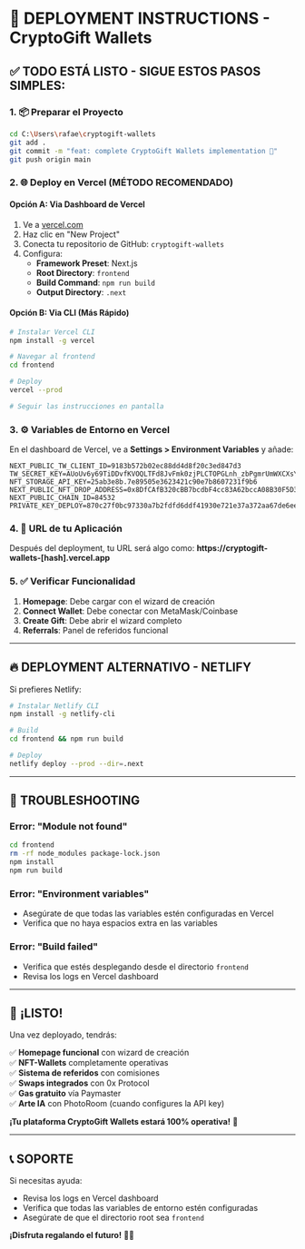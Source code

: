 # 🚀 DEPLOYMENT INSTRUCTIONS - CryptoGift Wallets

## ✅ TODO ESTÁ LISTO - SIGUE ESTOS PASOS SIMPLES:

### 1. 📦 Preparar el Proyecto
```bash
cd C:\Users\rafae\cryptogift-wallets
git add .
git commit -m "feat: complete CryptoGift Wallets implementation 🎁"
git push origin main
```

### 2. 🌐 Deploy en Vercel (MÉTODO RECOMENDADO)

#### Opción A: Via Dashboard de Vercel
1. Ve a [vercel.com](https://vercel.com)
2. Haz clic en "New Project"
3. Conecta tu repositorio de GitHub: `cryptogift-wallets`
4. Configura:
   - **Framework Preset**: Next.js
   - **Root Directory**: `frontend`
   - **Build Command**: `npm run build`
   - **Output Directory**: `.next`

#### Opción B: Via CLI (Más Rápido)
```bash
# Instalar Vercel CLI
npm install -g vercel

# Navegar al frontend
cd frontend

# Deploy
vercel --prod

# Seguir las instrucciones en pantalla
```

### 3. ⚙️ Variables de Entorno en Vercel

En el dashboard de Vercel, ve a **Settings > Environment Variables** y añade:

```
NEXT_PUBLIC_TW_CLIENT_ID=9183b572b02ec88dd4d8f20c3ed847d3
TW_SECRET_KEY=AUoUv6y69TiDDvfKVOQLTFd8JvFmk0zjPLCTOPGLnh_zbPgmrUmWXCXsYAWPvUrWAU7VhZGvDStMRv6Um3pXZA
NFT_STORAGE_API_KEY=25ab3e8b.7e89505e3623421c90e7b8607231f9b6
NEXT_PUBLIC_NFT_DROP_ADDRESS=0x8DfCAfB320cBB7bcdbF4cc83A62bccA08B30F5D3
NEXT_PUBLIC_CHAIN_ID=84532
PRIVATE_KEY_DEPLOY=870c27f0bc97330a7b2fdfd6ddf41930e721e37a372aa67de6ee38f9fe82760f
```

### 4. 🎯 URL de tu Aplicación

Después del deployment, tu URL será algo como:
**https://cryptogift-wallets-[hash].vercel.app**

### 5. ✅ Verificar Funcionalidad

1. **Homepage**: Debe cargar con el wizard de creación
2. **Connect Wallet**: Debe conectar con MetaMask/Coinbase
3. **Create Gift**: Debe abrir el wizard completo
4. **Referrals**: Panel de referidos funcional

---

## 🔥 DEPLOYMENT ALTERNATIVO - NETLIFY

Si prefieres Netlify:

```bash
# Instalar Netlify CLI
npm install -g netlify-cli

# Build
cd frontend && npm run build

# Deploy
netlify deploy --prod --dir=.next
```

---

## 🐛 TROUBLESHOOTING

### Error: "Module not found"
```bash
cd frontend
rm -rf node_modules package-lock.json
npm install
npm run build
```

### Error: "Environment variables"
- Asegúrate de que todas las variables estén configuradas en Vercel
- Verifica que no haya espacios extra en las variables

### Error: "Build failed"
- Verifica que estés desplegando desde el directorio `frontend`
- Revisa los logs en Vercel dashboard

---

## 🎉 ¡LISTO!

Una vez deployado, tendrás:

✅ **Homepage funcional** con wizard de creación  
✅ **NFT-Wallets** completamente operativas  
✅ **Sistema de referidos** con comisiones  
✅ **Swaps integrados** con 0x Protocol  
✅ **Gas gratuito** vía Paymaster  
✅ **Arte IA** con PhotoRoom (cuando configures la API key)  

**¡Tu plataforma CryptoGift Wallets estará 100% operativa!** 🚀

---

## 📞 SOPORTE

Si necesitas ayuda:
- Revisa los logs en Vercel dashboard
- Verifica que todas las variables de entorno estén configuradas
- Asegúrate de que el directorio root sea `frontend`

**¡Disfruta regalando el futuro!** 🎁✨